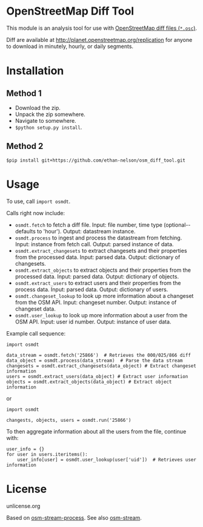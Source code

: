 OpenStreetMap Diff Tool
==========================

This module is an analysis tool for use with [OpenStreetMap diff files (`*.osc`)](http://wiki.openstreetmap.org/wiki/Planet.osm/diffs).

Diff are available at http://planet.openstreetmap.org/replication for anyone to download in minutely, hourly, or daily segments.

Installation
============

Method 1
--------
* Download the zip.
* Unpack the zip somewhere.
* Navigate to somewhere.
* `$python setup.py install`.

Method 2
--------
`$pip install git+https://github.com/ethan-nelson/osm_diff_tool.git`

Usage
=====

To use, call `import osmdt`.

Calls right now include:
* `osmdt.fetch` to fetch a diff file. Input: file number, time type (optional--defaults to 'hour'). Output: datastream instance.
* `osmdt.process` to ingest and process the datastream from fetching. Input: instance from fetch call. Output: parsed instance of data.
* `osmdt.extract_changesets` to extract changesets and their properties from the processed data. Input: parsed data. Output: dictionary of changesets.
* `osmdt.extract_objects` to extract objects and their properties from the processed data. Input: parsed data. Output: dictionary of objects.
* `osmdt.extract_users` to extract users and their properties from the process data. Input: parsed data. Output: dictionary of users.
* `osmdt.changeset_lookup` to look up more information about a changeset from the OSM API. Input: changeset number. Output: instance of changeset data.
* `osmdt.user_lookup` to look up more information about a user from the OSM API. Input: user id number. Output: instance of user data.

Example call sequence:

```
import osmdt

data_stream = osmdt.fetch('25866')  # Retrieves the 000/025/866 diff
data_object = osmdt.process(data_stream)  # Parse the data stream
changesets = osmdt.extract_changesets(data_object) # Extract changeset information
users = osmdt.extract_users(data_object) # Extract user information
objects = osmdt.extract_objects(data_object) # Extract object information
```

or

```
import osmdt

changests, objects, users = osmdt.run('25866')
```

To then aggregate information about all the users from the file, continue with:

```
user_info = {}
for user in users.iteritems():
    user_info[user] = osmdt.user_lookup(user['uid'])  # Retrieves user information 
```

License
=======
unlicense.org

Based on [osm-stream-process](http://github.com/iandees/osm-stream-process). See also [osm-stream](http://github.com/osmlab/osm-stream).
